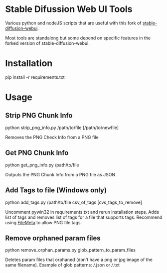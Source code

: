 # Stable Difussion Web UI Tools

Various python and nodeJS scripts that are useful with this fork of
[stable-diffusion-webui](https://github.com/tsngo/stable-diffusion-webui).

Most tools are standalong but some depend on specific features in the forked version of stable-diffusion-webui.

# Installation
pip install -r requirements.txt

# Usage

## Strip PNG Chunk Info
python strip_png_info.py /path/to/file [/path/to/newfile]

Removes the PNG Check Info from a PNG file

## Get PNG Chunk Info
python get_png_info.py /path/to/file

Outputs the PNG Chunk Info from a PNG file as JSON

## Add Tags to file (Windows only)
python add_tags.py /path/to/file csv_of_tags [cvs_tags_to_remove]

Uncomment pywin32 in requirements.txt and rerun installation steps. Adds list of tags and removes list of tags for a file that supports tags. Recommend using [FileMeta](https://github.com/Dijji/FileMeta/releases) to allow PNG file tags.

## Remove orphaned param files
python remove_orphan_params.py glob_pattern_to_param_files

Deletes param files that orphaned (don't have a png or jpg image of the same filename). Example of glob patterns: */*.json or */*.txt


